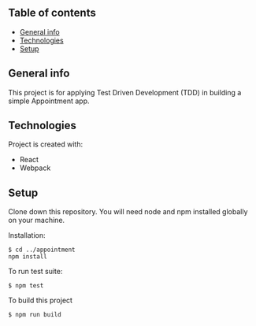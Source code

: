 ## Table of contents
* [General info](#general-info)
* [Technologies](#technologies)
* [Setup](#setup)

## General info
This project is for applying Test Driven Development (TDD) in building a simple Appointment app.

## Technologies
Project is created with:
* React
* Webpack

## Setup
Clone down this repository. You will need node and npm installed globally on your machine.

Installation:
```
$ cd ../appointment
npm install
```

To run test suite:
```
$ npm test
```

To build this project
```
$ npm run build
```
